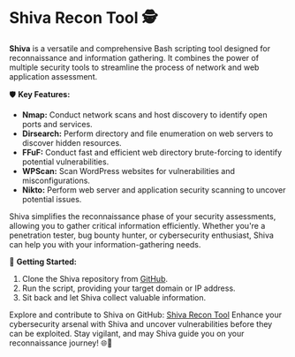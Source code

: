 # Shiva Recon Tool 🕵️

**Shiva** is a versatile and comprehensive Bash scripting tool designed for reconnaissance and information gathering. It combines the power of multiple security tools to streamline the process of network and web application assessment.

🛡️ **Key Features:**
- **Nmap:** Conduct network scans and host discovery to identify open ports and services.
- **Dirsearch:** Perform directory and file enumeration on web servers to discover hidden resources.
- **FFuF:** Conduct fast and efficient web directory brute-forcing to identify potential vulnerabilities.
- **WPScan:** Scan WordPress websites for vulnerabilities and misconfigurations.
- **Nikto:** Perform web server and application security scanning to uncover potential issues.

Shiva simplifies the reconnaissance phase of your security assessments, allowing you to gather critical information efficiently. Whether you're a penetration tester, bug bounty hunter, or cybersecurity enthusiast, Shiva can help you with your information-gathering needs.

🚀 **Getting Started:**
1. Clone the Shiva repository from [GitHub](https://github.com/prash0xd/shiva_ctf_r3c0n).
2. Run the script, providing your target domain or IP address.
3. Sit back and let Shiva collect valuable information.


Explore and contribute to Shiva on GitHub: [Shiva Recon Tool](https://github.com/prash0xd/shiva_ctf_r3c0n)
Enhance your cybersecurity arsenal with Shiva and uncover vulnerabilities before they can be exploited. Stay vigilant, and may Shiva guide you on your reconnaissance journey! 🌐🔐
